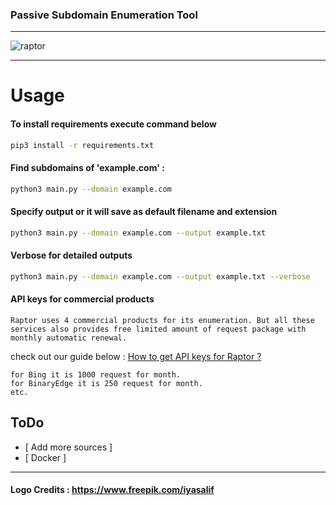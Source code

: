 ### Passive Subdomain Enumeration Tool
---
![raptor](https://user-images.githubusercontent.com/39130214/110909816-fc04c180-8329-11eb-9344-d06f25458f61.png)

---


# Usage
#### To install requirements execute command below


```sh
pip3 install -r requirements.txt  
```

#### Find subdomains of 'example.com' : 
```sh
python3 main.py --domain example.com  
```

#### Specify output or it will save as default filename and extension

```sh
python3 main.py --domain example.com --output example.txt  
```



#### Verbose for detailed outputs

```sh
python3 main.py --domain example.com --output example.txt --verbose
```

#### API keys for commercial products
```
Raptor uses 4 commercial products for its enumeration. But all these services also provides free limited amount of request package with monthly automatic renewal.
```
check out our guide below :
[ How to get API keys for Raptor ? ](https://github.com/HJ23/Raptor/wiki)

```
for Bing it is 1000 request for month.
for BinaryEdge it is 250 request for month. 
etc.
```

## ToDo
- [ Add more sources ]
- [ Docker ]


----
#### Logo Credits : https://www.freepik.com/iyasalif
